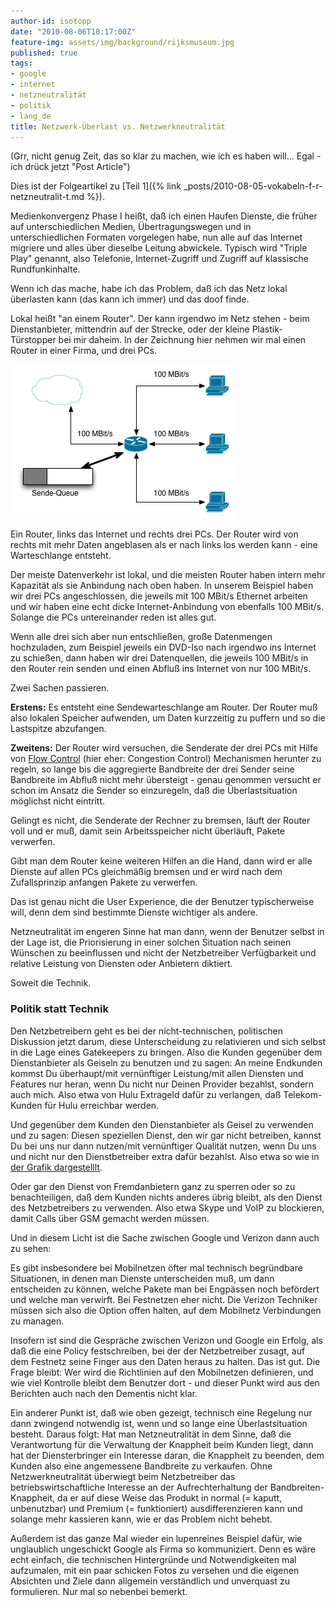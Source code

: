 ```yaml
---
author-id: isotopp
date: "2010-08-06T10:17:00Z"
feature-img: assets/img/background/rijksmuseum.jpg
published: true
tags:
- google
- internet
- netzneutralität
- politik
- lang_de
title: Netzwerk-Überlast vs. Netzwerkneutralität
---
```

(Grr, nicht genug Zeit, das so klar zu machen, wie ich es haben will… Egal - ich drück jetzt "Post Article")

Dies ist der Folgeartikel zu 
[Teil 1]({% link _posts/2010-08-05-vokabeln-f-r-netzneutralit-t.md %}).

Medienkonvergenz Phase I heißt, daß ich einen Haufen Dienste, die früher auf
unterschiedlichen Medien, Übertragungswegen und in unterschiedlichen
Formaten vorgelegen habe, nun alle auf das Internet migriere und alles über
dieselbe Leitung abwickele. Typisch wird "Triple Play" genannt, also
Telefonie, Internet-Zugriff und Zugriff auf klassische Rundfunkinhalte. 

Wenn ich das mache, habe ich das Problem, daß ich das Netz lokal überlasten
kann (das kann ich immer) und das doof finde.

Lokal heißt "an einem Router". Der kann irgendwo im Netz stehen - beim
Dienstanbieter, mittendrin auf der Strecke, oder der kleine
Plastik-Türstopper bei mir daheim. In der Zeichnung hier nehmen wir mal
einen Router in einer Firma, und drei PCs.

![](/uploads/overcommit.png)

Ein Router, links das Internet und rechts drei PCs. Der Router wird von
rechts mit mehr Daten angeblasen als er nach links los werden kann - eine
Warteschlange entsteht.

Der meiste Datenverkehr ist lokal, und die meisten Router haben intern mehr
Kapazität als sie Anbindung nach oben haben. In unserem Beispiel haben wir
drei PCs angeschlossen, die jeweils mit 100 MBit/s Ethernet arbeiten und wir
haben eine echt dicke Internet-Anbindung von ebenfalls 100 MBit/s. Solange
die PCs untereinander reden ist alles gut.

Wenn alle drei sich aber nun entschließen, große Datenmengen hochzuladen,
zum Beispiel jeweils ein DVD-Iso nach irgendwo ins Internet zu schießen,
dann haben wir drei Datenquellen, die jeweils 100 MBit/s in den Router rein
senden und einen Abfluß ins Internet von nur 100 MBit/s.

Zwei Sachen passieren.

**Erstens:** Es entsteht eine Sendewarteschlange am Router. Der Router muß
also lokalen Speicher aufwenden, um Daten kurzzeitig zu puffern und so die
Lastspitze abzufangen.

**Zweitens:** Der Router wird versuchen, die Senderate der drei PCs mit
Hilfe von [Flow Control](http://en.wikipedia.org/wiki/Transmission_Control_Protocol#Flow_control)
(hier eher: Congestion Control) Mechanismen herunter zu regeln, so lange bis
die aggregierte Bandbreite der drei Sender seine Bandbreite im Abfluß nicht
mehr übersteigt - genau genommen versucht er schon im Ansatz die Sender so
einzuregeln, daß die Überlastsituation möglichst nicht eintritt.

Gelingt es nicht, die Senderate der Rechner zu bremsen, läuft der Router
voll und er muß, damit sein Arbeitsspeicher nicht überläuft, Pakete
verwerfen.

Gibt man dem Router keine weiteren Hilfen an die Hand, dann wird er alle
Dienste auf allen PCs gleichmäßig bremsen und er wird nach dem
Zufallsprinzip anfangen Pakete zu verwerfen.

Das ist genau nicht die User Experience, die der Benutzer typischerweise
will, denn dem sind bestimmte Dienste wichtiger als andere.

Netzneutralität im engeren Sinne hat man dann, wenn der Benutzer selbst in
der Lage ist, die Priorisierung in einer solchen Situation nach seinen
Wünschen zu beeinflussen und nicht der Netzbetreiber Verfügbarkeit und
relative Leistung von Diensten oder Anbietern diktiert.

Soweit die Technik.

### Politik statt Technik

Den Netzbetreibern geht es bei der nicht-technischen, politischen Diskussion
jetzt darum, diese Unterscheidung zu relativieren und sich selbst in die
Lage eines Gatekeepers zu bringen. Also die Kunden gegenüber dem
Dienstanbieter als Geiseln zu benutzen und zu sagen: An meine Endkunden
kommst Du überhaupt/mit vernünftiger Leistung/mit allen Diensten und
Features nur heran, wenn Du nicht nur Deinen Provider bezahlst, sondern auch
mich. Also etwa von Hulu Extrageld dafür zu verlangen, daß Telekom-Kunden
für Hulu erreichbar werden.

Und gegenüber dem Kunden den Dienstanbieter als Geisel zu verwenden und zu
sagen: Diesen speziellen Dienst, den wir gar nicht betreiben, kannst Du bei
uns nur dann nutzen/mit vernünftiger Qualität nutzen, wenn Du uns und nicht
nur den Dienstbetreiber extra dafür bezahlst. Also etwa so wie in
[der Grafik dargestelllt](http://dvice.com/assets_c/2009/10/net-neutrality-thumb-550xauto-27419.jpg).

Oder gar den Dienst von Fremdanbietern ganz zu sperren oder so zu
benachteiligen, daß dem Kunden nichts anderes übrig bleibt, als den Dienst
des Netzbetreibers zu verwenden. Also etwa Skype und VoIP zu blockieren,
damit Calls über GSM gemacht werden müssen.

Und in diesem Licht ist die Sache zwischen Google und Verizon dann auch zu
sehen:

Es gibt insbesondere bei Mobilnetzen öfter mal technisch begründbare
Situationen, in denen man Dienste unterscheiden muß, um dann entscheiden zu
können, welche Pakete man bei Engpässen noch befördert und welche man
verwirft. Bei Festnetzen eher nicht. Die Verizon Techniker müssen sich also
die Option offen halten, auf dem Mobilnetz Verbindungen zu managen.

Insofern ist sind die Gespräche zwischen Verizon und Google ein Erfolg, als
daß die eine Policy festschreiben, bei der der Netzbetreiber zusagt, auf dem
Festnetz seine Finger aus den Daten heraus zu halten. Das ist gut. Die Frage
bleibt: Wer wird die Richtlinien auf den Mobilnetzen definieren, und wie
viel Kontrolle bleibt dem Benutzer dort - und dieser Punkt wird aus den
Berichten auch nach den Dementis nicht klar.

Ein anderer Punkt ist, daß wie oben gezeigt, technisch eine Regelung nur
dann zwingend notwendig ist, wenn und so lange eine Überlastsituation
besteht. Daraus folgt: Hat man Netzneutralität in dem Sinne, daß die
Verantwortung für die Verwaltung der Knappheit beim Kunden liegt, dann hat
der Diensterbringer ein Interesse daran, die Knappheit zu beenden, dem
Kunden also eine angemessene Bandbreite zu verkaufen. Ohne
Netzwerkneutralität überwiegt beim Netzbetreiber das betriebswirtschaftliche
Interesse an der Aufrechterhaltung der Bandbreiten-Knappheit, da er auf
diese Weise das Produkt in normal (= kaputt, unbenutzbar) und Premium (=
funktioniert) ausdifferenzieren kann und solange mehr kassieren kann, wie er
das Problem nicht behebt.

Außerdem ist das ganze Mal wieder ein lupenreines Beispiel dafür, wie
unglaublich ungeschickt Google als Firma so kommuniziert. Denn es wäre
echt einfach, die technischen Hintergründe und Notwendigkeiten mal
aufzumalen, mit ein paar schicken Fotos zu versehen und die eigenen
Absichten und Ziele dann allgemein verständlich und unverquast zu
formulieren. Nur mal so nebenbei bemerkt.
